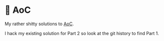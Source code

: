 🎄 AoC
===
My rather shitty solutions to [AoC](https://adventofcode.com/). 

I hack my existing solution for Part 2 so look at the git history to find Part 1.
